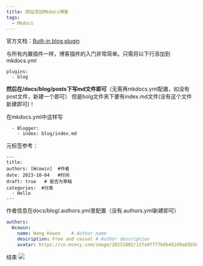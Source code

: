 ```yaml
---
title: 网站添加Mkdocs博客
tags:
  - Mkdocs
---
```


官方文档：[Built-in blog plugin](https://squidfunk.github.io/mkdocs-material/plugins/blog/)

与所有内置插件一样，博客插件的入门非常简单。只需将以下行添加到mkdocs.yml

```
plugins:
  - blog
```

**然后在/docs/blog/posts下写md文件即可**（无需再mkdocs.yml配置，如没有post文件，新建一个即可）
但是bolg文件夹下要有index.md文件(没有这个文件新建即可)！

在mkdocs.yml中这样写
```
  - Blogger:
    - index: blog/index.md
```
元标签参考：
```
---
title: 
authors: [Wcowin]  #作者
date: 2023-10-04   #时间
draft: true   # 是否为草稿
categories:  #分类
  - Hello
---
```
作者信息在docs/blog/.authors.yml里配置（没有.authors.yml新建即可）  


```yml
authors:
  Wcowin:
    name: Wang Kewen    # Author name
    description: Free and casual # Author description
    avatar: https://cn.mcecy.com/image/20231002/12fa9ff77b8b452d9a65b56507995bde.png         # Author avatar

```

结束
![](https://cn.mcecy.com/image/20231013/40be72b51647571e312a9420f704d539.png)